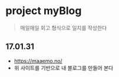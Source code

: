 # project myBlog
> 매일매일 회고 형식으로 일지를 작성한다


## 17.01.31
* https://maaemo.no/ 
* 위 사이트를 기반으로 내 블로그를 만들어 본다